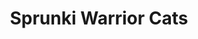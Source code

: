 ---
slug: sprunki-warrior-cats
title: Sprunki Warrior Cats
description: "Sprunki Warrior Cats is an exciting online game. Play for free directly in your browser!"
icon: /images/popular_mods/Sprunki Warrior Cats.png
url: https://wowtbc.net/sprunkin/sprunki-warrior-cats/index.html
previewImage: /images/popular_mods/Sprunki Warrior Cats.png
type: popular mods

# SEO配置
seo:
  title: "Sprunki Warrior Cats - Play Free Online Game | Fun Browser Games"
  description: "Sprunki Warrior Cats - Play this fun online game for free in your browser. No download required!"
  ogImage: "/images/popular_mods/Sprunki Warrior Cats.png"
  keywords: "sprunki-warrior-cats, online game, browser game, free game, popular mods game, play online"

videoUrls:
  - https://www.youtube.com/embed/example1
  - https://www.youtube.com/embed/example2

whyPlay:
  title: "Why Play Sprunki Warrior Cats?"
  items:
    - "Immersive Gameplay: Sprunki Warrior Cats offers an engaging and immersive gaming experience that will keep you entertained for hours"
    - "Challenging Levels: Test your skills with increasingly difficult challenges and obstacles"
    - "Beautiful Graphics: Enjoy stunning visuals and smooth animations that bring the game world to life"
    - "Regular Updates: New content and features are added regularly to keep the game fresh and exciting"
    - "Free to Play: Experience all the fun without spending a penny"
    - "Community Features: Connect with other players, share strategies, and compete for high scores"
    - "Cross-Platform: Play on any device with a web browser, no downloads required"

features:
  title: "Key Features of Sprunki Warrior Cats"
  image: "/images/popular_mods/Sprunki Warrior Cats.png"
  items:
    - "Intuitive Controls: Easy to learn controls make Sprunki Warrior Cats accessible for players of all skill levels"
    - "Multiple Game Modes: Enjoy various gameplay options that provide different challenges and experiences"
    - "Character Customization: Personalize your gaming experience with unique characters and items"
    - "Achievement System: Complete special tasks to earn rewards and recognition"
    - "Leaderboards: Compete with players worldwide and see who can achieve the highest scores"

characteristics:
  title: "Game Characteristics"
  image: "/images/popular_mods/Sprunki Warrior Cats.png"
  items:
    - "Genre: Popular mods game with elements of strategy and skill"
    - "Difficulty: Suitable for both casual gamers and those seeking a challenge"
    - "Play Time: Quick sessions or extended gameplay, depending on your preference"
    - "Art Style: Vibrant and engaging visuals that enhance the gaming experience"
    - "Sound Design: Immersive audio that complements the gameplay perfectly"

info: "Sprunki Warrior Cats is an exciting online game that offers players a unique and engaging gaming experience. With its intuitive controls, stunning visuals, and challenging gameplay, Sprunki Warrior Cats provides hours of entertainment for players of all ages and skill levels. Whether you're looking for a quick gaming session during a break or an extended play session, Sprunki Warrior Cats delivers an immersive experience that will keep you coming back for more. The game features multiple levels of increasing difficulty, ensuring that players are constantly challenged as they progress. With regular updates adding new content and features, Sprunki Warrior Cats remains fresh and exciting, providing endless entertainment options for its growing community of players."

howToPlayIntro: "Welcome to Sprunki Warrior Cats! This guide will walk you through the basics and help you master the game. Whether you're a beginner or looking to improve your skills, these tips and instructions will enhance your gaming experience."

howToPlaySteps:
  - title: "Getting Started"
    description: "Begin your Sprunki Warrior Cats adventure by familiarizing yourself with the controls. Use your keyboard or mouse to navigate through the game interface. The tutorial will guide you through the basic mechanics and help you understand the objectives."
  - title: "Understanding the Objectives"
    description: "In Sprunki Warrior Cats, your main goal is to progress through levels by completing specific objectives. Each level presents unique challenges that require different strategies and approaches."
  - title: "Mastering the Controls"
    description: "Practice using the controls to improve your precision and reaction time. Sprunki Warrior Cats requires quick reflexes and strategic thinking to overcome obstacles and defeat opponents."
  - title: "Utilizing Power-ups"
    description: "Collect power-ups throughout the game to enhance your abilities and overcome difficult challenges. Each power-up offers unique advantages that can be crucial for success."
  - title: "Developing Strategies"
    description: "As you progress in Sprunki Warrior Cats, develop effective strategies for different scenarios. Analyze patterns, anticipate challenges, and adapt your approach to maximize your performance."

faq:
  title: "Frequently Asked Questions about Sprunki Warrior Cats"
  items:
    - question: "Is Sprunki Warrior Cats free to play?"
      answer: "Yes, Sprunki Warrior Cats is completely free to play directly in your web browser. No downloads or purchases are required to enjoy the full game experience."
    - question: "Can I play Sprunki Warrior Cats on mobile devices?"
      answer: "Yes, Sprunki Warrior Cats is optimized for both desktop and mobile play. You can enjoy the game on any device with a web browser and internet connection."
    - question: "Are there any in-game purchases?"
      answer: "While Sprunki Warrior Cats is free to play, there may be optional in-game purchases available for cosmetic items or additional features that don't affect core gameplay."
    - question: "How often is Sprunki Warrior Cats updated?"
      answer: "The developers regularly update Sprunki Warrior Cats with new content, features, and improvements based on player feedback and game performance."
    - question: "Can I play Sprunki Warrior Cats offline?"
      answer: "Currently, Sprunki Warrior Cats requires an internet connection to play as it's a browser-based online game."
    - question: "Is Sprunki Warrior Cats suitable for children?"
      answer: "Yes, Sprunki Warrior Cats is designed to be family-friendly and suitable for players of all ages."
    - question: "How do I report bugs or issues?"
      answer: "If you encounter any problems while playing Sprunki Warrior Cats, you can report them through the game's support page or contact the developers directly through their website."
    - question: "Still Have Questions?"
      answer: "If you have additional questions about Sprunki Warrior Cats that aren't covered in this FAQ, please visit our support center or contact our customer service team for assistance."
---